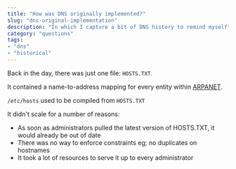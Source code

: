 ```yaml
---
title: "How was DNS originally implemented?"
slug: "dns-original-implementation"
description: "In which I capture a bit of DNS history to remind myself"
category: "questions"
tags:
- "dns"
- "historical"
---
```


Back in the day, there was just one file: `HOSTS.TXT`.

It contained a name-to-address mapping for every entity within [ARPANET](https://en.wikipedia.org/wiki/ARPANET).

`/etc/hosts` used to be compiled from `HOSTS.TXT`

It didn't scale for a number of reasons:

- As soon as administrators pulled the latest version of HOSTS.TXT, it would already be out of date
- There was no way to enforce constraints eg; no duplicates on hostnames
- It took a lot of resources to serve it up to every administrator